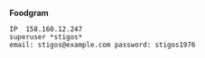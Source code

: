 **Foodgram**

    IP  158.160.12.247
    superuser *stigos* 
    email: stigos@example.com password: stigos1976
